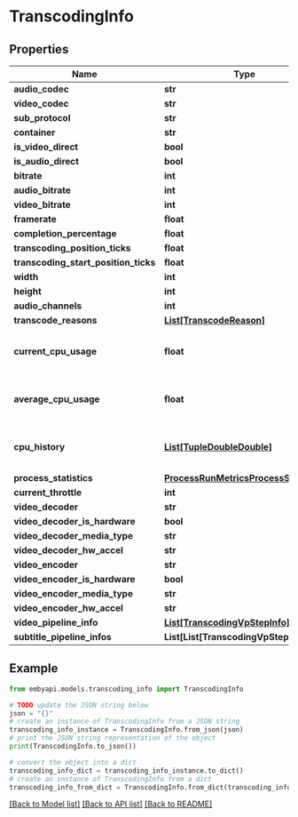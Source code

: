 # TranscodingInfo


## Properties

Name | Type | Description | Notes
------------ | ------------- | ------------- | -------------
**audio_codec** | **str** |  | [optional] 
**video_codec** | **str** |  | [optional] 
**sub_protocol** | **str** |  | [optional] 
**container** | **str** |  | [optional] 
**is_video_direct** | **bool** |  | [optional] 
**is_audio_direct** | **bool** |  | [optional] 
**bitrate** | **int** |  | [optional] 
**audio_bitrate** | **int** |  | [optional] 
**video_bitrate** | **int** |  | [optional] 
**framerate** | **float** |  | [optional] 
**completion_percentage** | **float** |  | [optional] 
**transcoding_position_ticks** | **float** |  | [optional] 
**transcoding_start_position_ticks** | **float** |  | [optional] 
**width** | **int** |  | [optional] 
**height** | **int** |  | [optional] 
**audio_channels** | **int** |  | [optional] 
**transcode_reasons** | [**List[TranscodeReason]**](TranscodeReason.md) |  | [optional] 
**current_cpu_usage** | **float** | Deprecated, please use ProcessStatistics instead | [optional] 
**average_cpu_usage** | **float** | Deprecated, please use ProcessStatistics instead | [optional] 
**cpu_history** | [**List[TupleDoubleDouble]**](TupleDoubleDouble.md) | Deprecated, please use ProcessStatistics instead | [optional] 
**process_statistics** | [**ProcessRunMetricsProcessStatistics**](ProcessRunMetricsProcessStatistics.md) |  | [optional] 
**current_throttle** | **int** |  | [optional] 
**video_decoder** | **str** |  | [optional] 
**video_decoder_is_hardware** | **bool** |  | [optional] 
**video_decoder_media_type** | **str** |  | [optional] 
**video_decoder_hw_accel** | **str** |  | [optional] 
**video_encoder** | **str** |  | [optional] 
**video_encoder_is_hardware** | **bool** |  | [optional] 
**video_encoder_media_type** | **str** |  | [optional] 
**video_encoder_hw_accel** | **str** |  | [optional] 
**video_pipeline_info** | [**List[TranscodingVpStepInfo]**](TranscodingVpStepInfo.md) |  | [optional] 
**subtitle_pipeline_infos** | **List[List[TranscodingVpStepInfo]]** |  | [optional] 

## Example

```python
from embyapi.models.transcoding_info import TranscodingInfo

# TODO update the JSON string below
json = "{}"
# create an instance of TranscodingInfo from a JSON string
transcoding_info_instance = TranscodingInfo.from_json(json)
# print the JSON string representation of the object
print(TranscodingInfo.to_json())

# convert the object into a dict
transcoding_info_dict = transcoding_info_instance.to_dict()
# create an instance of TranscodingInfo from a dict
transcoding_info_from_dict = TranscodingInfo.from_dict(transcoding_info_dict)
```
[[Back to Model list]](../README.md#documentation-for-models) [[Back to API list]](../README.md#documentation-for-api-endpoints) [[Back to README]](../README.md)


